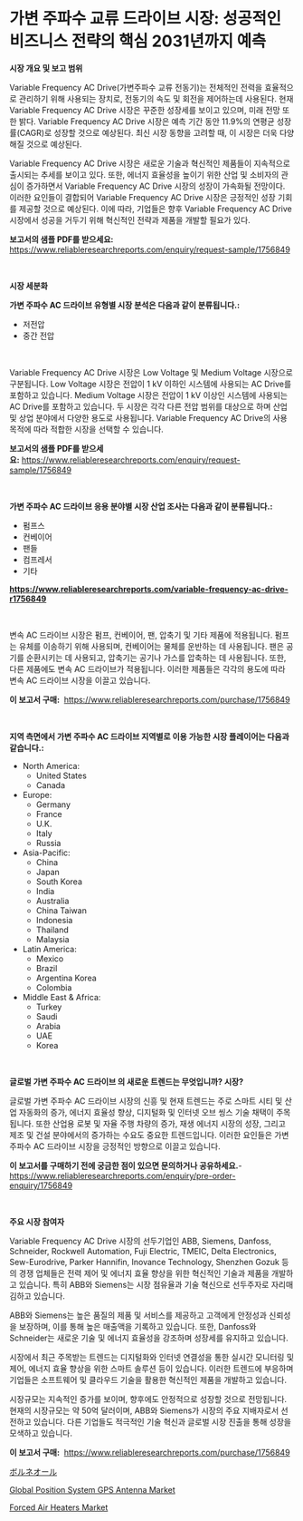 <p><h1>가변 주파수 교류 드라이브 시장: 성공적인 비즈니스 전략의 핵심 2031년까지 예측</h1></p><p><strong>시장 개요 및 보고 범위</strong></p>
<p><p>Variable Frequency AC Drive(가변주파수 교류 전동기)는 전체적인 전력을 효율적으로 관리하기 위해 사용되는 장치로, 전동기의 속도 및 회전을 제어하는데 사용된다. 현재 Variable Frequency AC Drive 시장은 꾸준한 성장세를 보이고 있으며, 미래 전망 또한 밝다. Variable Frequency AC Drive 시장은 예측 기간 동안 11.9%의 연평균 성장률(CAGR)로 성장할 것으로 예상된다. 최신 시장 동향을 고려할 때, 이 시장은 더욱 다양해질 것으로 예상된다.</p><p>Variable Frequency AC Drive 시장은 새로운 기술과 혁신적인 제품들이 지속적으로 출시되는 추세를 보이고 있다. 또한, 에너지 효율성을 높이기 위한 산업 및 소비자의 관심이 증가하면서 Variable Frequency AC Drive 시장의 성장이 가속화될 전망이다. 이러한 요인들이 결합되어 Variable Frequency AC Drive 시장은 긍정적인 성장 기회를 제공할 것으로 예상된다. 이에 따라, 기업들은 향후 Variable Frequency AC Drive 시장에서 성공을 거두기 위해 혁신적인 전략과 제품을 개발할 필요가 있다.</p></p>
<p><strong>보고서의 샘플 PDF를 받으세요:</strong> <a href="https://www.reliableresearchreports.com/enquiry/request-sample/1756849">https://www.reliableresearchreports.com/enquiry/request-sample/1756849</a></p>
<p>&nbsp;</p>
<p><strong>시장 세분화</strong></p>
<p><strong>가변 주파수 AC 드라이브 유형별 시장 분석은 다음과 같이 분류됩니다.:</strong></p>
<p><ul><li>저전압</li><li>중간 전압</li></ul></p>
<p>&nbsp;</p>
<p><p>Variable Frequency AC Drive 시장은 Low Voltage 및 Medium Voltage 시장으로 구분됩니다. Low Voltage 시장은 전압이 1 kV 이하인 시스템에 사용되는 AC Drive를 포함하고 있습니다. Medium Voltage 시장은 전압이 1 kV 이상인 시스템에 사용되는 AC Drive를 포함하고 있습니다. 두 시장은 각각 다른 전압 범위를 대상으로 하며 산업 및 상업 분야에서 다양한 용도로 사용됩니다. Variable Frequency AC Drive의 사용 목적에 따라 적합한 시장을 선택할 수 있습니다.</p></p>
<p><strong>보고서의 샘플 PDF를 받으세요:</strong>&nbsp;<a href="https://www.reliableresearchreports.com/enquiry/request-sample/1756849">https://www.reliableresearchreports.com/enquiry/request-sample/1756849</a></p>
<p>&nbsp;</p>
<p><strong> 가변 주파수 AC 드라이브 응용 분야별 시장 산업 조사는 다음과 같이 분류됩니다.:</strong></p>
<p><ul><li>펌프스</li><li>컨베이어</li><li>팬들</li><li>컴프레서</li><li>기타</li></ul></p>
<p><strong><a href="https://www.reliableresearchreports.com/variable-frequency-ac-drive-r1756849">https://www.reliableresearchreports.com/variable-frequency-ac-drive-r1756849</a></strong></p>
<p>&nbsp;</p>
<p><p>변속 AC 드라이브 시장은 펌프, 컨베이어, 팬, 압축기 및 기타 제품에 적용됩니다. 펌프는 유체를 이송하기 위해 사용되며, 컨베이어는 물체를 운반하는 데 사용됩니다. 팬은 공기를 순환시키는 데 사용되고, 압축기는 공기나 가스를 압축하는 데 사용됩니다. 또한, 다른 제품에도 변속 AC 드라이브가 적용됩니다. 이러한 제품들은 각각의 용도에 따라 변속 AC 드라이브 시장을 이끌고 있습니다.</p></p>
<p><strong>이 보고서 구매:</strong>&nbsp; <a href="https://www.reliableresearchreports.com/purchase/1756849">https://www.reliableresearchreports.com/purchase/1756849</a></p>
<p>&nbsp;</p>
<p><strong>지역 측면에서 가변 주파수 AC 드라이브 지역별로 이용 가능한 시장 플레이어는 다음과 같습니다.:</strong></p>
<p><ul>
    <li>
        North America:
        <ul>
            <li>United States</li>
            <li>Canada</li>
        </ul>
    </li>
    <li>
        Europe:
        <ul>
            <li>Germany</li>
            <li>France</li>
            <li>U.K.</li>
            <li>Italy</li>
            <li>Russia</li>
        </ul>
    </li>
    <li>
        Asia-Pacific:
        <ul>
            <li>China</li>
            <li>Japan</li>
            <li>South Korea</li>
            <li>India</li>
            <li>Australia</li>
            <li>China Taiwan</li>
            <li>Indonesia</li>
            <li>Thailand</li>
            <li>Malaysia</li>
        </ul>
    </li>
    <li>
        Latin America:
        <ul>
            <li>Mexico</li>
            <li>Brazil</li>
            <li>Argentina Korea</li>
            <li>Colombia</li>
        </ul>
    </li>
    <li>
        Middle East & Africa:
        <ul>
            <li>Turkey</li>
            <li>Saudi</li>
            <li>Arabia</li>
            <li>UAE</li>
            <li>Korea</li>
        </ul>
    </li>
    </ul></p>
<p>&nbsp;</p>
<p><strong>글로벌 가변 주파수 AC 드라이브 의 새로운 트렌드는 무엇입니까? 시장?</strong></p>
<p><p>글로벌 가변 주파수 AC 드라이브 시장의 신흥 및 현재 트렌드는 주로 스마트 시티 및 산업 자동화의 증가, 에너지 효율성 향상, 디지털화 및 인터넷 오브 씽스 기술 채택이 주목됩니다. 또한 산업용 로봇 및 자율 주행 차량의 증가, 재생 에너지 시장의 성장, 그리고 제조 및 건설 분야에서의 증가하는 수요도 중요한 트렌드입니다. 이러한 요인들은 가변 주파수 AC 드라이브 시장을 긍정적인 방향으로 이끌고 있습니다.</p></p>
<p><strong>이 보고서를 구매하기 전에 궁금한 점이 있으면 문의하거나 공유하세요.</strong>- <a href="https://www.reliableresearchreports.com/enquiry/pre-order-enquiry/1756849">https://www.reliableresearchreports.com/enquiry/pre-order-enquiry/1756849</a></p>
<p>&nbsp;</p>
<p><strong>주요 시장 참여자</strong></p>
<p><p>Variable Frequency AC Drive 시장의 선두기업인 ABB, Siemens, Danfoss, Schneider, Rockwell Automation, Fuji Electric, TMEIC, Delta Electronics, Sew-Eurodrive, Parker Hannifin, Inovance Technology, Shenzhen Gozuk 등의 경쟁 업체들은 전력 제어 및 에너지 효율 향상을 위한 혁신적인 기술과 제품을 개발하고 있습니다. 특히 ABB와 Siemens는 시장 점유율과 기술 혁신으로 선두주자로 자리매김하고 있습니다. </p><p>ABB와 Siemens는 높은 품질의 제품 및 서비스를 제공하고 고객에게 안정성과 신뢰성을 보장하며, 이를 통해 높은 매출액을 기록하고 있습니다. 또한, Danfoss와 Schneider는 새로운 기술 및 에너지 효율성을 강조하며 성장세를 유지하고 있습니다.</p><p>시장에서 최근 주목받는 트렌드는 디지털화와 인터넷 연결성을 통한 실시간 모니터링 및 제어, 에너지 효율 향상을 위한 스마트 솔루션 등이 있습니다. 이러한 트렌드에 부응하며 기업들은 소프트웨어 및 클라우드 기술을 활용한 혁신적인 제품을 개발하고 있습니다.</p><p>시장규모는 지속적인 증가를 보이며, 향후에도 안정적으로 성장할 것으로 전망됩니다. 현재의 시장규모는 약 50억 달러이며, ABB와 Siemens가 시장의 주요 지배자로서 선전하고 있습니다. 다른 기업들도 적극적인 기술 혁신과 글로벌 시장 진출을 통해 성장을 모색하고 있습니다.</p></p>
<p><strong>이 보고서 구매:</strong>&nbsp;&nbsp;<a href="https://www.reliableresearchreports.com/purchase/1756849">https://www.reliableresearchreports.com/purchase/1756849</a></p>
<p><p><a href="https://github.com/KaydenJohns1964/Market-Research-Report-List-1/blob/main/473182427422.md">ボルネオール</a></p><p><a href="https://gratis-rainforest-2ca.notion.site/Global-Position-System-GPS-Antenna-Market-Size-and-Market-Trends-Complete-Industry-Overview-2024-t-c830a265236f4cc0bc511c845da7345d">Global Position System GPS Antenna Market</a></p><p><a href="https://github.com/mancsybtousav/Market-Research-Report-List-2/blob/main/forced-air-heaters-market.md">Forced Air Heaters Market</a></p></p>